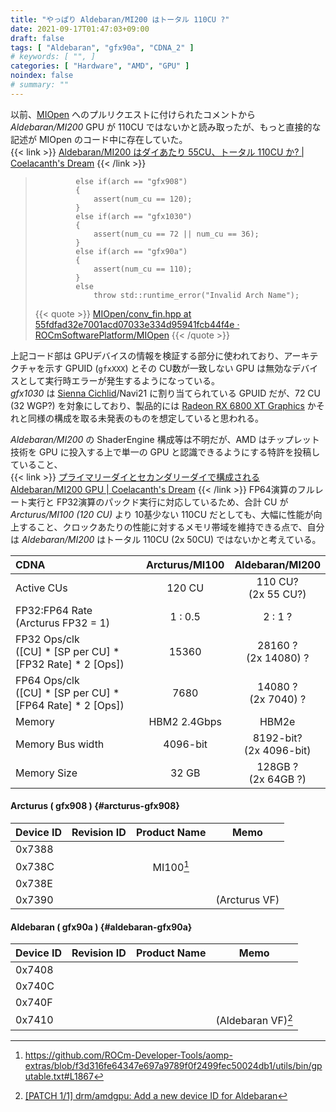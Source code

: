 ```yaml
---
title: "やっぱり Aldebaran/MI200 はトータル 110CU ?"
date: 2021-09-17T01:47:03+09:00
draft: false
tags: [ "Aldebaran", "gfx90a", "CDNA_2" ]
# keywords: [ "", ]
categories: [ "Hardware", "AMD", "GPU" ]
noindex: false
# summary: ""
---
```


以前、[MIOpen](https://github.com/ROCmSoftwarePlatform/MIOpen) へのプルリクエストに付けられたコメントから *Aldebaran/MI200* GPU が 110CU ではないかと読み取ったが、もっと直接的な記述が MIOpen のコード中に存在していた。  
{{< link >}} [Aldebaran/MI200 はダイあたり 55CU、トータル 110CU か? | Coelacanth's Dream](/posts/2021/09/01/aldebaran-gfx90a-cu/) {{< /link >}}

 > 		        else if(arch == "gfx908")
 > 		        {
 > 		            assert(num_cu == 120);
 > 		        }
 > 		        else if(arch == "gfx1030")
 > 		        {
 > 		            assert(num_cu == 72 || num_cu == 36);
 > 		        }
 > 		        else if(arch == "gfx90a")
 > 		        {
 > 		            assert(num_cu == 110);
 > 		        }
 > 		        else
 > 		            throw std::runtime_error("Invalid Arch Name");
 >
 > {{< quote >}} [MIOpen/conv_fin.hpp at 55fdfad32e7001acd07033e334d95941fcb44f4e · ROCmSoftwarePlatform/MIOpen](https://github.com/ROCmSoftwarePlatform/MIOpen/blob/55fdfad32e7001acd07033e334d95941fcb44f4e/fin/src/include/conv_fin.hpp#L103) {{< /quote >}}

上記コード部は GPUデバイスの情報を検証する部分に使われており、アーキテクチャを示す GPUID (`gfxXXX`) とその CU数が一致しない GPU は無効なデバイスとして実行時エラーが発生するようになっている。  
*gfx1030* は [Sienna Cichlid](/tags/sienna_cichlid)/Navi21 に割り当てられている GPUID だが、72 CU (32 WGP?) を対象にしており、製品的には [Radeon RX 6800 XT Graphics](https://www.amd.com/en/products/graphics/amd-radeon-rx-6800-xt#product-specs) かそれと同様の構成を取る未発表のものを想定していると思われる。  

*Aldebaran/MI200* の ShaderEngine 構成等は不明だが、AMD はチップレット技術を GPU に投入する上で単一の GPU と認識できるようにする特許を投稿していること、  
{{< link >}} [プライマリーダイとセカンダリーダイで構成される Aldebaran/MI200 GPU | Coelacanth's Dream](/posts/2021/06/09/aldebaran-primary-secondary/) {{< /link >}}
FP64演算のフルレート実行と FP32演算のパックド実行に対応しているため、合計 CU が *Arcturus/MI100 (120 CU)* より 10基少ない 110CU だとしても、大幅に性能が向上すること、クロックあたりの性能に対するメモリ帯域を維持できる点で、自分は *Aldebaran/MI200* はトータル 110CU (2x 50CU) ではないかと考えている。  



| CDNA | Arcturus/MI100 | Aldebaran/MI200 |
| :-- | :--: | :--: |
| Active CUs | 120 CU | 110 CU?<br> (2x 55 CU?) |
| FP32:FP64 Rate <br> (Arcturus FP32 = 1) | 1 : 0.5 | 2 : 1 ? |
| FP32 Ops/clk<br>([CU] * [SP per CU] * [FP32 Rate] * 2 [Ops]) | 15360 | 28160 ?<br>(2x 14080) ? |
| FP64 Ops/clk<br>([CU] * [SP per CU] * [FP64 Rate] * 2 [Ops]) | 7680 | 14080 ?<br>(2x 7040) ? |
| Memory | HBM2 2.4Gbps  | HBM2e |
| Memory Bus width | 4096-bit | 8192-bit? <br> (2x 4096-bit) |
| Memory Size | 32 GB | 128GB ? <br> (2x 64GB ?) |


#### Arcturus ( gfx908 ) {#arcturus-gfx908}
| Device ID | Revision ID | Product Name | Memo |
| :--- | :--- | :---: | :---: |
| 0x7388 | | | |
| 0x738C | | MI100[^5] | |
| 0x738E | | | |
| 0x7390 | | | (Arcturus VF) |

[^5]:<https://github.com/ROCm-Developer-Tools/aomp-extras/blob/f3d316fe64347e697a9789f0f2499fec50024db1/utils/bin/gputable.txt#L1867>

#### Aldebaran ( gfx90a ) {#aldebaran-gfx90a}
| Device ID | Revision ID | Product Name | Memo |
| :--- | :--- | :---: | :---: |
| 0x7408 | | | |
| 0x740C | | | |
| 0x740F | | | |
| 0x7410 | | | (Aldebaran VF)[^aldebaran-vf] |

[^aldebaran-vf]: [[PATCH 1/1] drm/amdgpu: Add a new device ID for Aldebaran](https://lists.freedesktop.org/archives/amd-gfx/2021-April/062817.html)
